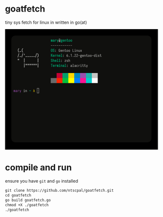 # goatfetch
tiny sys fetch for linux in written in go(at)  

![example screenshot of the program in use](./goatfetch.png)

# compile and run
ensure you have `git` and `go` installed 
```
git clone https://github.com/ntscpal/goatfetch.git
cd goatfetch
go build goatfetch.go
chmod +X ./goatfetch
./goatfetch
```
